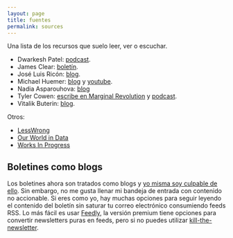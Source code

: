 ```yaml
---
layout: page
title: fuentes
permalink: sources
---
```

Una lista de los recursos que suelo leer, ver o escuchar.

- Dwarkesh Patel: [podcast](https://www.youtube.com/c/DwarkeshPatel).
- James Clear: [boletín](https://jamesclear.com/3-2-1).
- José Luis Ricón: [blog](http://nintil.com/).
- Michael Huemer: [blog](https://fakenous.net) y [youtube](https://www.youtube.com/user/owl235).
- Nadia Asparouhova: [blog](https://nadia.xyz/)
- Tyler Cowen: [escribe en Marginal Revolution](https://marginalrevolution.com/) y [podcast](https://open.spotify.com/show/0Z1234tGXD2hVhjFrrhJ7g?si=GtIh6mp4TgKAE0rpTuchlA).
- Vitalik Buterin: [blog](https://vitalik.ca/).

Otros:

- [LessWrong](https://www.lesswrong.com/)
- [Our World in Data](https://ourworldindata.org/)
- [Works In Progress](https://worksinprogress.co/)

## Boletines como blogs

Los boletines ahora son tratados como blogs y [yo misma soy culpable de ello](https://rbarbadillo.substack.com/). Sin embargo, no me gusta llenar mi bandeja de entrada con contenido no accionable. Si eres como yo, hay muchas opciones para seguir leyendo el contenido del boletín sin saturar tu correo electrónico consumiendo feeds RSS. Lo más fácil es usar [Feedly](http://feedly.com/), la versión premium tiene opciones para convertir newsletters puras en feeds, pero si no puedes utilizar [kill-the-newsletter](https://www.kill-the-newsletter.com).
